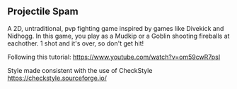 ## Projectile Spam
A 2D, untraditional, pvp fighting game inspired by games like Divekick and Nidhogg. In this game, you play as a Mudkip or a Goblin shooting fireballs at eachother. 1 shot and it's over, so don't get hit!

Following this tutorial:
https://www.youtube.com/watch?v=om59cwR7psI

Style made consistent with the use of CheckStyle
https://checkstyle.sourceforge.io/
